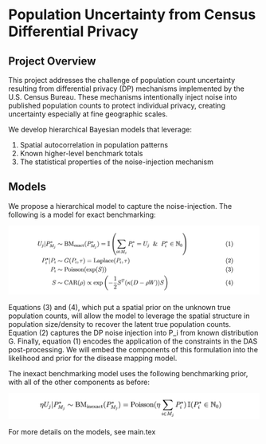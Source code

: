 # Population Uncertainty from Census Differential Privacy

## Project Overview

This project addresses the challenge of population count uncertainty resulting from differential privacy (DP) mechanisms implemented by the U.S. Census Bureau. These mechanisms intentionally inject noise into published population counts to protect individual privacy, creating uncertainty especially at fine geographic scales.

We develop hierarchical Bayesian models that leverage:
1. Spatial autocorrelation in population patterns
2. Known higher-level benchmark totals
3. The statistical properties of the noise-injection mechanism

## Models

We propose a hierarchical model to capture the noise-injection. The following is a model for exact benchmarking:

![model screenshot](model_screenshot.png)

Equations (3) and (4), which put a spatial prior on the unknown true population counts, will allow the model to leverage the spatial structure in population size/density to recover the latent true population counts. Equation (2) captures the DP noise injection into P_i from known distribution G. Finally, equation (1) encodes the application of the constraints in the DAS post-processing. We will embed the components of this formulation into the likelihood and prior for the disease mapping model.

The inexact benchmarking model uses the following benchmarking prior, with all of the other components as before: 

![inexact prior](inexact_prior.png)

For more details on the models, see main.tex

